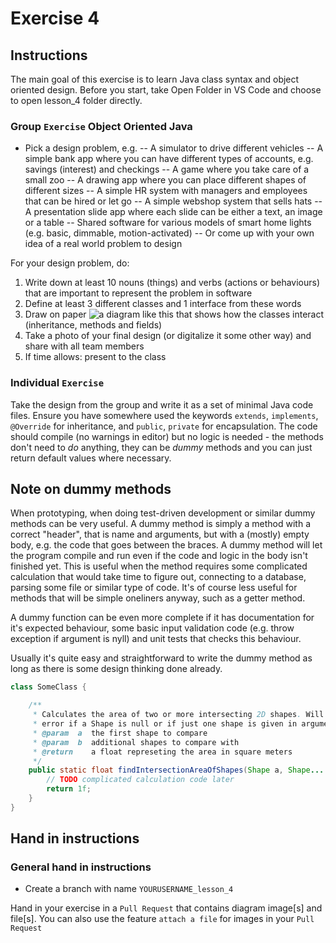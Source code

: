 # Exercise 4

## Instructions

The main goal of this exercise is to learn Java class syntax and object oriented design. Before you start, take Open Folder in VS Code and choose to open lesson_4 folder directly.

### Group `Exercise` Object Oriented Java

- Pick a design problem, e.g.
-- A simulator to drive different vehicles
-- A simple bank app where you can have different types of accounts, e.g. savings (interest) and checkings
-- A game where you take care of a small zoo
-- A drawing app where you can place different shapes of different sizes
-- A simple HR system with managers and employees that can be hired or let go
-- A simple webshop system that sells hats
-- A presentation slide app where each slide can be either a text, an image or a table
-- Shared software for various models of smart home lights (e.g. basic, dimmable, motion-activated) 
-- Or come up with your own idea of a real world problem to design

For your design problem, do:
1. Write down at least 10 nouns (things) and verbs (actions or behaviours) that are important to represent the problem in software
2. Define at least 3 different classes and 1 interface from these words
3. Draw on paper ![a diagram like this](https://www.tutorialspoint.com/uml/images/uml_class_diagram.jpg) that shows how the classes interact (inheritance, methods and fields)
4. Take a photo of your final design (or digitalize it some other way) and share with all team members
5. If time allows: present to the class

### Individual `Exercise`

Take the design from the group and write it as a set of minimal Java code files. Ensure you have somewhere used the keywords `extends`, `implements`, `@Override` for inheritance, and `public`, `private` for encapsulation. The code should compile (no warnings in editor) but no logic is needed - the methods don't need to *do* anything, they can be *dummy* methods and you can just return default values where necessary.

## Note on dummy methods

When prototyping, when doing test-driven development or similar dummy methods can be very useful. A dummy method is simply a method with a correct "header", that is name and arguments, but with a (mostly) empty body, e.g. the code that goes between the braces. A dummy method will let the program compile and run even if the code and logic in the body isn't finished yet. This is useful when the method requires some complicated calculation that would take time to figure out, connecting to a database, parsing some file or similar type of code. It's of course less useful for methods that will be simple oneliners anyway, such as a getter method.

A dummy function can be even more complete if it has documentation for it's expected behaviour, some basic input validation code (e.g. throw exception if argument is nyll) and unit tests that checks this behaviour.

Usually it's quite easy and straightforward to write the dummy method as long as there is some design thinking done already.

```java
class SomeClass {

    /**
     * Calculates the area of two or more intersecting 2D shapes. Will throw an
     * error if a Shape is null or if just one shape is given in arguments.
     * @param  a  the first shape to compare
     * @param  b  additional shapes to compare with
     * @return    a float represeting the area in square meters
     */
    public static float findIntersectionAreaOfShapes(Shape a, Shape... b) {
        // TODO complicated calculation code later
        return 1f;
    }
}

```

## Hand in instructions

### General hand in instructions

- Create a branch with name `YOURUSERNAME_lesson_4`

Hand in your exercise in a `Pull Request` that contains diagram image[s] and file[s]. You can also use the feature `attach a file` for images in your `Pull Request`
